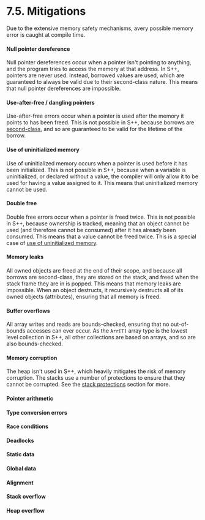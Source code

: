 # 7.5. Mitigations
Due to the extensive memory safety mechanisms, avery possible memory error is caught at compile time.

#### Null pointer dereference
Null pointer dereferences occur when a pointer isn't pointing to anything, and the program tries to access the 
memory at that address. In S++, pointers are never used. Instead, borrowed values are used, which are guaranteed to 
always be valid due to their second-class nature. This means that null pointer dereferences are impossible.

#### Use-after-free / dangling pointers
Use-after-free errors occur when a pointer is used after the memory it points to has been freed. This is not 
possible in S++, because borrows are [second-class](7-2-2nd-Class-Borrows), and so are guaranteed to be valid for 
the lifetime of the borrow.

#### Use of uninitialized memory
Use of uninitialized memory occurs when a pointer is used before it has been initialized. This is not possible in 
S++, because when a variable is uninitialized, or declared without a value, the compiler will only allow it to be 
used for having a value assigned to it. This means that uninitialized memory cannot be used.

#### Double free
Double free errors occur when a pointer is freed twice. This is not possible in S++, because ownership is tracked, 
meaning that an object cannot be used (and therefore cannot be consumed) after it has already been consumed. This 
means that a value cannot be freed twice. This is a special case of
[use of uninitialized memory](#use-of-uninitialized-memory).

#### Memory leaks
All owned objects are freed at the end of their scope, and because all borrows are second-class, they are stored on 
the stack, and freed when the stack frame they are in is popped. This means that memory leaks are impossible. When 
an object destructs, it recursively destructs all of its owned objects (attributes), ensuring that all memory is freed.

#### Buffer overflows
All array writes and reads are bounds-checked, ensuring that no out-of-bounds accesses can ever occur. As the `Arr[T]`
array type is the lowest level collection in S++, all other collections are based on arrays, and so are also 
bounds-checked.

#### Memory corruption
The heap isn't used in S++, which heavily mitigates the risk of memory corruption. The stacks use a number of 
protections to ensure that they cannot be corrupted. See the [stack protections]() section for more.

#### Pointer arithmetic

#### Type conversion errors

#### Race conditions

#### Deadlocks

#### Static data

#### Global data

#### Alignment

#### Stack overflow

#### Heap overflow
